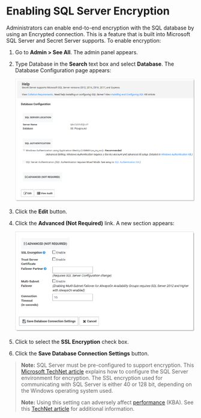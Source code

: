 [title]: # (Enabling SQL Server Encryption)
[tags]: # (SQL Server, Encryption, installation)
[priority]: #	(1000)

# Enabling SQL Server Encryption

Administrators can enable end-to-end encryption with the SQL database by using an  Encrypted connection. This is a feature that is built into Microsoft SQL Server and Secret Server supports. To enable encryption:

1.  Go to **Admin > See All**. The admin panel appears.
   
2.  Type Database in the **Search** text box and select **Database**. The Database Configuration page appears:
   
       ![image-20200616151810093](images/image-20200616151810093.png)
    
3. Click the **Edit** button.

4. Click the **Advanced (Not Required)** link. A new section appears:

   ![image-20200616152210555](images/image-20200616152210555.png)

5. Click to select the **SSL Encryption** check box.

6. Click the **Save Database Connection Settings** button.

> **Note:** SQL Server must be pre-configured to support encryption. This [Microsoft TechNet article](http://technet.microsoft.com/en-us/library/ms191192.aspx ) explains how to configure the SQL Server environment for encryption. The SSL encryption used for communicating with SQL Server is either 40 or 128 bit, depending on the Windows operating system used.   
>
> **Note:** Using this setting can adversely affect [performance](http://support.thycotic.com/KB/a293/microsoft-sql-server-2012-alwayson-support.aspx) (KBA).  See this [TechNet article](http://technet.microsoft.com/en-us/library/ms189067.aspx) for additional information.